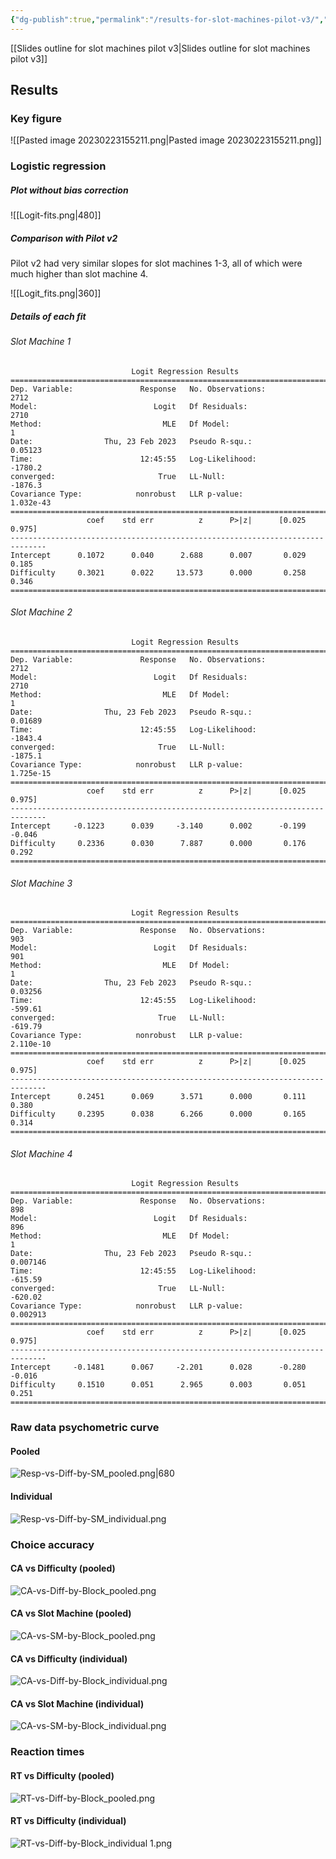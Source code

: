 ```yaml
---
{"dg-publish":true,"permalink":"/results-for-slot-machines-pilot-v3/","created":"","updated":""}
---
```



[[Slides outline for slot machines pilot v3\|Slides outline for slot machines pilot v3]]

## Results

### Key figure

![[Pasted image 20230223155211.png\|Pasted image 20230223155211.png]]

### Logistic regression

##### Plot without bias correction

![[Logit-fits.png\|480]]

##### Comparison with Pilot v2

Pilot v2 had very similar slopes for slot machines 1-3, all of which were much higher than slot machine 4.

![[Logit_fits.png\|360]]
##### Details of each fit

###### Slot Machine 1

```
                           Logit Regression Results                           
==============================================================================
Dep. Variable:               Response   No. Observations:                 2712
Model:                          Logit   Df Residuals:                     2710
Method:                           MLE   Df Model:                            1
Date:                Thu, 23 Feb 2023   Pseudo R-squ.:                 0.05123
Time:                        12:45:55   Log-Likelihood:                -1780.2
converged:                       True   LL-Null:                       -1876.3
Covariance Type:            nonrobust   LLR p-value:                 1.032e-43
==============================================================================
                 coef    std err          z      P>|z|      [0.025      0.975]
------------------------------------------------------------------------------
Intercept      0.1072      0.040      2.688      0.007       0.029       0.185
Difficulty     0.3021      0.022     13.573      0.000       0.258       0.346
==============================================================================
```

###### Slot Machine 2

```
                           Logit Regression Results                           
==============================================================================
Dep. Variable:               Response   No. Observations:                 2712
Model:                          Logit   Df Residuals:                     2710
Method:                           MLE   Df Model:                            1
Date:                Thu, 23 Feb 2023   Pseudo R-squ.:                 0.01689
Time:                        12:45:55   Log-Likelihood:                -1843.4
converged:                       True   LL-Null:                       -1875.1
Covariance Type:            nonrobust   LLR p-value:                 1.725e-15
==============================================================================
                 coef    std err          z      P>|z|      [0.025      0.975]
------------------------------------------------------------------------------
Intercept     -0.1223      0.039     -3.140      0.002      -0.199      -0.046
Difficulty     0.2336      0.030      7.887      0.000       0.176       0.292
==============================================================================
```

###### Slot Machine 3

```
                           Logit Regression Results                           
==============================================================================
Dep. Variable:               Response   No. Observations:                  903
Model:                          Logit   Df Residuals:                      901
Method:                           MLE   Df Model:                            1
Date:                Thu, 23 Feb 2023   Pseudo R-squ.:                 0.03256
Time:                        12:45:55   Log-Likelihood:                -599.61
converged:                       True   LL-Null:                       -619.79
Covariance Type:            nonrobust   LLR p-value:                 2.110e-10
==============================================================================
                 coef    std err          z      P>|z|      [0.025      0.975]
------------------------------------------------------------------------------
Intercept      0.2451      0.069      3.571      0.000       0.111       0.380
Difficulty     0.2395      0.038      6.266      0.000       0.165       0.314
==============================================================================
```

###### Slot Machine 4

```
                           Logit Regression Results                           
==============================================================================
Dep. Variable:               Response   No. Observations:                  898
Model:                          Logit   Df Residuals:                      896
Method:                           MLE   Df Model:                            1
Date:                Thu, 23 Feb 2023   Pseudo R-squ.:                0.007146
Time:                        12:45:55   Log-Likelihood:                -615.59
converged:                       True   LL-Null:                       -620.02
Covariance Type:            nonrobust   LLR p-value:                  0.002913
==============================================================================
                 coef    std err          z      P>|z|      [0.025      0.975]
------------------------------------------------------------------------------
Intercept     -0.1481      0.067     -2.201      0.028      -0.280      -0.016
Difficulty     0.1510      0.051      2.965      0.003       0.051       0.251
==============================================================================
```

### Raw data psychometric curve

#### Pooled

![Resp-vs-Diff-by-SM_pooled.png|680](/img/user/Resp-vs-Diff-by-SM_pooled.png)

#### Individual

![Resp-vs-Diff-by-SM_individual.png](/img/user/Resp-vs-Diff-by-SM_individual.png)

### Choice accuracy

#### CA vs Difficulty (pooled)

![CA-vs-Diff-by-Block_pooled.png](/img/user/CA-vs-Diff-by-Block_pooled.png)

#### CA vs Slot Machine (pooled)

![CA-vs-SM-by-Block_pooled.png](/img/user/CA-vs-SM-by-Block_pooled.png)

#### CA vs Difficulty (individual)

![CA-vs-Diff-by-Block_individual.png](/img/user/CA-vs-Diff-by-Block_individual.png)

#### CA vs Slot Machine (individual)

![CA-vs-SM-by-Block_individual.png](/img/user/CA-vs-SM-by-Block_individual.png)

### Reaction times

#### RT vs Difficulty (pooled)

![RT-vs-Diff-by-Block_pooled.png](/img/user/RT-vs-Diff-by-Block_pooled.png)

#### RT vs Difficulty (individual)

![RT-vs-Diff-by-Block_individual 1.png](/img/user/RT-vs-Diff-by-Block_individual%201.png)

